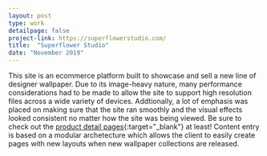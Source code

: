 ```yaml
---
layout: post
type: work
detailpage: false
project-link: https://superflowerstudio.com/
title:  "Superflower Studio"
date: "November 2019"
---
```


This site is an ecommerce platform built to showcase and sell a new line of designer wallpaper. Due to its image-heavy nature, many performance considerations had to be made to allow the site to support high resolution files across a wide variety of devices. Addtionally, a lot of emphasis was placed on making sure that the site ran smoothly and the visual effects looked consistent no matter how the site was being viewed. Be sure to check out the [product detail pages][pdp]{:target="_blank"} at least! Content entry is based on a modular archetecture which allows the client to easily create pages with new layouts when new wallpaper collections are released.

[pdp]: https://superflowerstudio.com/product/cannonball/?attribute_pa_style=1